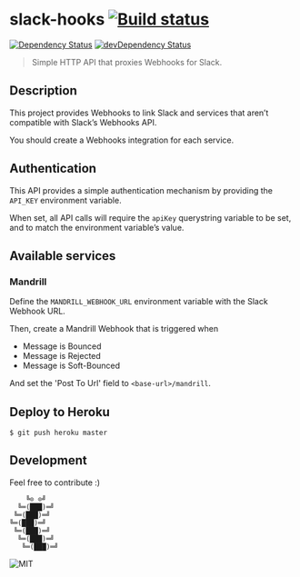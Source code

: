 # slack-hooks [![Build status](https://circleci.com/gh/IONISx/slack-hooks.svg?style=svg)](https://circleci.com/gh/IONISx/slack-hooks)

[![Dependency Status](https://david-dm.org/IONISx/slack-hooks.svg)](https://david-dm.org/IONISx/slack-hooks)
[![devDependency Status](https://david-dm.org/IONISx/slack-hooks/dev-status.svg)](https://david-dm.org/IONISx/slack-hooks#info=devDependencies)

> Simple HTTP API that proxies Webhooks for Slack.

## Description

This project provides Webhooks to link Slack and services that aren’t
compatible with Slack’s Webhooks API.

You should create a Webhooks integration for each service.

## Authentication

This API provides a simple authentication mechanism by providing the
`API_KEY` environment variable.

When set, all API calls will require the `apiKey` querystring variable
to be set, and to match the environment variable’s value.

## Available services

### Mandrill

Define the `MANDRILL_WEBHOOK_URL` environment variable with the Slack
Webhook URL.

Then, create a Mandrill Webhook that is triggered when

* Message is Bounced
* Message is Rejected
* Message is Soft-Bounced

And set the 'Post To Url' field to `<base-url>/mandrill`.

## Deploy to Heroku

```shell
$ git push heroku master
```

## Development

Feel free to contribute :)

```
    ╚⊙ ⊙╝
  ╚═(███)═╝
 ╚═(███)═╝
╚═(███)═╝
 ╚═(███)═╝
  ╚═(███)═╝
   ╚═(███)═╝
```

![MIT](https://img.shields.io/badge/licence-MIT-blue.svg)
